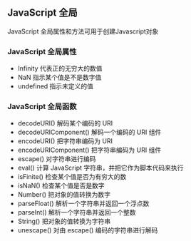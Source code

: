 ## JavaScript 全局
JavaScript 全局属性和方法可用于创建Javascript对象

### JavaScript 全局属性
- Infinity	代表正的无穷大的数值
- NaN	指示某个值是不是数字值
- undefined	指示未定义的值

### JavaScript 全局函数
- decodeURI()	解码某个编码的 URI
- decodeURIComponent()	解码一个编码的 URI 组件
- encodeURI()	把字符串编码为 URI
- encodeURIComponent()	把字符串编码为 URI 组件
- escape()	对字符串进行编码
- eval()	计算 JavaScript 字符串，并把它作为脚本代码来执行
- isFinite()	检查某个值是否为有穷大的数
- isNaN()	检查某个值是否是数字
- Number()	把对象的值转换为数字
- parseFloat()	解析一个字符串并返回一个浮点数
- parseInt()	解析一个字符串并返回一个整数
- String()	把对象的值转换为字符串
- unescape()	对由 escape() 编码的字符串进行解码